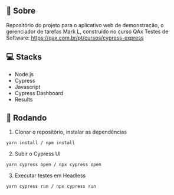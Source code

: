 ## 🤘 Sobre

Repositório do projeto para o aplicativo web de demonstração, o gerenciador de tarefas Mark L, construído no curso QAx Testes de Software: https://qax.com.br/pt/cursos/cypress-express 

## 💻 Stacks
- Node.js
- Cypress
- Javascript
- Cypress Dashboard
- Results

## 🤖 Rodando

1. Clonar o repositório, instalar as dependências
```
yarn install / npm install
```

2. Subir o Cypress UI
```
yarn cypress open / npx cypress open 
```

3. Executar testes em Headless
```
yarn cypress run / npx cypress run 
```
